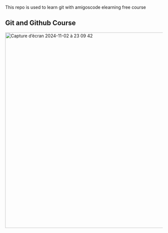 This repo is used to learn git with amigoscode elearning free course
## Git and Github Course
<img width="623" alt="Capture d’écran 2024-11-02 à 23 09 42" src="https://github.com/user-attachments/assets/c3893efc-47e8-43a1-aa00-25ca3592e8b9">
